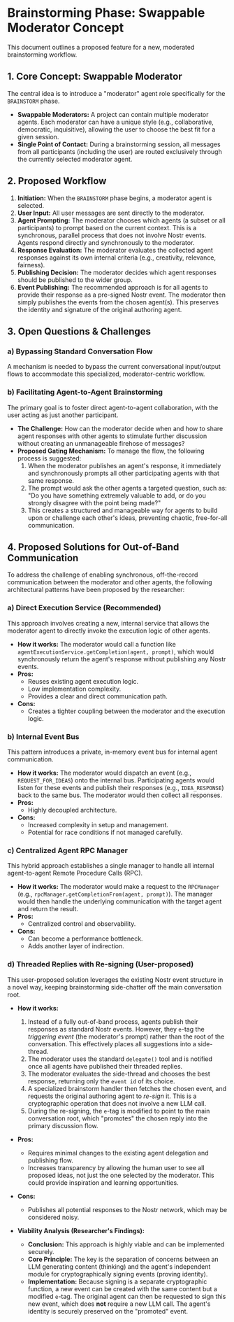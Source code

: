 # Brainstorming Phase: Swappable Moderator Concept

This document outlines a proposed feature for a new, moderated brainstorming workflow.

## 1. Core Concept: Swappable Moderator

The central idea is to introduce a "moderator" agent role specifically for the `BRAINSTORM` phase.

*   **Swappable Moderators:** A project can contain multiple moderator agents. Each moderator can have a unique style (e.g., collaborative, democratic, inquisitive), allowing the user to choose the best fit for a given session.
*   **Single Point of Contact:** During a brainstorming session, all messages from all participants (including the user) are routed exclusively through the currently selected moderator agent.

## 2. Proposed Workflow

1.  **Initiation:** When the `BRAINSTORM` phase begins, a moderator agent is selected.
2.  **User Input:** All user messages are sent directly to the moderator.
3.  **Agent Prompting:** The moderator chooses which agents (a subset or all participants) to prompt based on the current context. This is a synchronous, parallel process that does not involve Nostr events. Agents respond directly and synchronously to the moderator.
4.  **Response Evaluation:** The moderator evaluates the collected agent responses against its own internal criteria (e.g., creativity, relevance, fairness).
5.  **Publishing Decision:** The moderator decides which agent responses should be published to the wider group.
6.  **Event Publishing:** The recommended approach is for all agents to provide their response as a pre-signed Nostr event. The moderator then simply publishes the events from the chosen agent(s). This preserves the identity and signature of the original authoring agent.

## 3. Open Questions & Challenges

### a) Bypassing Standard Conversation Flow

A mechanism is needed to bypass the current conversational input/output flows to accommodate this specialized, moderator-centric workflow.

### b) Facilitating Agent-to-Agent Brainstorming

The primary goal is to foster direct agent-to-agent collaboration, with the user acting as just another participant.

*   **The Challenge:** How can the moderator decide when and how to share agent responses with other agents to stimulate further discussion without creating an unmanageable firehose of messages?
*   **Proposed Gating Mechanism:** To manage the flow, the following process is suggested:
    1.  When the moderator publishes an agent's response, it immediately and synchronously prompts all other participating agents with that same response.
    2.  The prompt would ask the other agents a targeted question, such as: "Do you have something extremely valuable to add, or do you strongly disagree with the point being made?"
    3.  This creates a structured and manageable way for agents to build upon or challenge each other's ideas, preventing chaotic, free-for-all communication.

## 4. Proposed Solutions for Out-of-Band Communication

To address the challenge of enabling synchronous, off-the-record communication between the moderator and other agents, the following architectural patterns have been proposed by the researcher:

### a) Direct Execution Service (Recommended)

This approach involves creating a new, internal service that allows the moderator agent to directly invoke the execution logic of other agents.

*   **How it works:** The moderator would call a function like `agentExecutionService.getCompletion(agent, prompt)`, which would synchronously return the agent's response without publishing any Nostr events.
*   **Pros:**
    *   Reuses existing agent execution logic.
    *   Low implementation complexity.
    *   Provides a clear and direct communication path.
*   **Cons:**
    *   Creates a tighter coupling between the moderator and the execution logic.

### b) Internal Event Bus

This pattern introduces a private, in-memory event bus for internal agent communication.

*   **How it works:** The moderator would dispatch an event (e.g., `REQUEST_FOR_IDEAS`) onto the internal bus. Participating agents would listen for these events and publish their responses (e.g., `IDEA_RESPONSE`) back to the same bus. The moderator would then collect all responses.
*   **Pros:**
    *   Highly decoupled architecture.
*   **Cons:**
    *   Increased complexity in setup and management.
    *   Potential for race conditions if not managed carefully.

### c) Centralized Agent RPC Manager

This hybrid approach establishes a single manager to handle all internal agent-to-agent Remote Procedure Calls (RPC).

*   **How it works:** The moderator would make a request to the `RPCManager` (e.g., `rpcManager.getCompletionFrom(agent, prompt)`). The manager would then handle the underlying communication with the target agent and return the result.
*   **Pros:**
    *   Centralized control and observability.
*   **Cons:**
    *   Can become a performance bottleneck.
    *   Adds another layer of indirection.

### d) Threaded Replies with Re-signing (User-proposed)

This user-proposed solution leverages the existing Nostr event structure in a novel way, keeping brainstorming side-chatter off the main conversation root.

*   **How it works:**
    1.  Instead of a fully out-of-band process, agents publish their responses as standard Nostr events. However, they `e`-tag the *triggering event* (the moderator's prompt) rather than the root of the conversation. This effectively places all suggestions into a side-thread.
    2.  The moderator uses the standard `delegate()` tool and is notified once all agents have published their threaded replies.
    3.  The moderator evaluates the side-thread and chooses the best response, returning only the `event id` of its choice.
    4.  A specialized brainstorm handler then fetches the chosen event, and requests the original authoring agent to *re-sign* it. This is a cryptographic operation that does not involve a new LLM call.
    5.  During the re-signing, the `e`-tag is modified to point to the main conversation root, which "promotes" the chosen reply into the primary discussion flow.

*   **Pros:**
    *   Requires minimal changes to the existing agent delegation and publishing flow.
    *   Increases transparency by allowing the human user to see all proposed ideas, not just the one selected by the moderator. This could provide inspiration and learning opportunities.

*   **Cons:**
    *   Publishes all potential responses to the Nostr network, which may be considered noisy.

*   **Viability Analysis (Researcher's Findings):**
    *   **Conclusion:** This approach is highly viable and can be implemented securely.
    *   **Core Principle:** The key is the separation of concerns between an LLM generating content (thinking) and the agent's independent module for cryptographically signing events (proving identity).
    *   **Implementation:** Because signing is a separate cryptographic function, a new event can be created with the same content but a modified `e`-tag. The original agent can then be requested to sign this new event, which does **not** require a new LLM call. The agent's identity is securely preserved on the "promoted" event.

